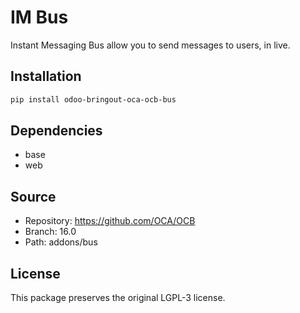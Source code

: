 # IM Bus

Instant Messaging Bus allow you to send messages to users, in live.

## Installation

```bash
pip install odoo-bringout-oca-ocb-bus
```

## Dependencies

- base
- web

## Source

- Repository: https://github.com/OCA/OCB
- Branch: 16.0
- Path: addons/bus

## License

This package preserves the original LGPL-3 license.
